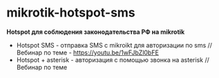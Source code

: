 # mikrotik-hotspot-sms

**Hotspot для соблюдения законодательства РФ на mikrotik**
*  Hotspot SMS - отправка SMS с mikroikt для авторизации по sms // Вебинар по теме - https://youtu.be/1wFJbZl0bFE
*  Hotspot + asterisk - авторизация с помощью звонка на asterisk // Вебинар по теме 
